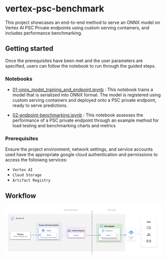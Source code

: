 # vertex-psc-benchmark

This project showcases an end-to-end method to serve an ONNX model on Vertex AI PSC Private endpoints using custom serving containers, and includes performance benchmarking.


## Getting started

Once the prerequisites have been met and the user parameters are specified, users can follow the notebook to run through the guided steps.

### Notebooks

* [01-onnx_model_training_and_endpoint.ipynb](./01-onnx_model_training_and_endpoint.ipynb) : This notebook trains a model that is serialized into ONNX format. The model is registered using custom serving containers and deployed onto a PSC private endpoint, ready to serve predictions.

* [02-endpoint-benchmarking.ipynb](./endpoint-benchmarking.ipynb) : This notebook assesses the performance of a PSC private endpoint through an example method for load testing and benchmarking charts and metrics



### Prerequisites

Ensure the project environment, network settings, and service accounts used have the appropriate google cloud authentication and permissions to access the folloiwng services:
- `Vertex AI`
- `Cloud Storage`
- `Artifact Registry`


## Workflow
![psc-flow.png](./imgs/psc-flow.png)

